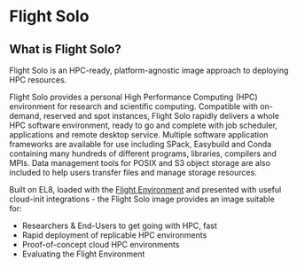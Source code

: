 # Flight Solo

## What is Flight Solo?

Flight Solo is an HPC-ready, platform-agnostic image approach to deploying HPC resources.

Flight Solo provides a personal High Performance Computing (HPC) environment for research and scientific computing. Compatible with on-demand, reserved and spot instances, Flight Solo rapidly delivers a whole HPC software environment, ready to go and complete with job scheduler, applications and remote desktop service. Multiple software application frameworks are available for use including SPack, Easybuild and Conda containing many hundreds of different programs, libraries, compilers and MPIs. Data management tools for POSIX and S3 object storage are also included to help users transfer files and manage storage resources.

Built on EL8, loaded with the [Flight Environment](../flight-environment/index.md) and presented with useful cloud-init integrations - the Flight Solo image provides an image suitable for: 

- Researchers & End-Users to get going with HPC, fast
- Rapid deployment of replicable HPC environments
- Proof-of-concept cloud HPC environments
- Evaluating the Flight Environment

